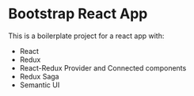 # Bootstrap React App

This is a boilerplate project for a react app with:
- React
- Redux
- React-Redux Provider and Connected components
- Redux Saga
- Semantic UI
